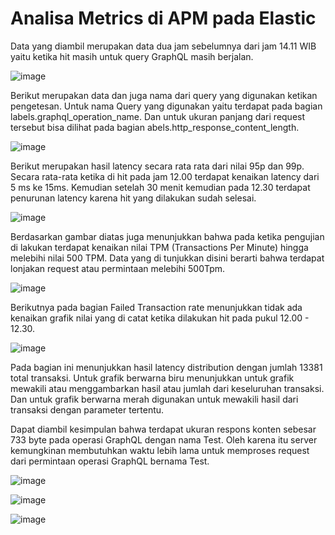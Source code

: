 # Analisa Metrics di APM pada Elastic


Data yang diambil merupakan data dua jam sebelumnya dari jam 14.11 WIB yaitu ketika hit masih untuk query GraphQL masih berjalan.

![image](https://github.com/user-attachments/assets/349c0974-a0a3-440c-9c5d-627dece4b46a)

Berikut merupakan data dan juga nama dari query yang digunakan ketikan pengetesan. Untuk nama Query yang digunakan yaitu terdapat pada bagian labels.graphql_operation_name. Dan untuk ukuran panjang dari request tersebut bisa dilihat pada bagian abels.http_response_content_length.


![image](https://github.com/user-attachments/assets/0d6c1081-789e-49ee-8957-c6959e393ce0)

Berikut merupakan hasil latency secara rata rata dari nilai 95p dan 99p. Secara rata-rata ketika di hit pada jam 12.00 terdapat kenaikan latency dari 5 ms ke 15ms. Kemudian setelah 30 menit kemudian pada 12.30 terdapat penurunan latency karena hit yang dilakukan sudah selesai.

![image](https://github.com/user-attachments/assets/079e482a-1c49-4cfc-ba38-db8884c81eea)

Berdasarkan gambar diatas juga menunjukkan bahwa pada ketika pengujian di lakukan terdapat kenaikan nilai TPM (Transactions Per Minute) hingga melebihi nilai 500 TPM. Data yang di tunjukkan disini berarti bahwa terdapat lonjakan request atau permintaan melebihi 500Tpm.

![image](https://github.com/user-attachments/assets/f7ae1b86-660d-427d-a395-d3e00f87a3b5)

Berikutnya pada bagian Failed Transaction rate menunjukkan tidak ada kenaikan grafik nilai yang di catat ketika dilakukan hit pada pukul 12.00 - 12.30.


![image](https://github.com/user-attachments/assets/03447bb5-0ba0-4662-864e-6ac9a978c377)


Pada bagian ini menunjukkan hasil latency distribution dengan jumlah 13381 total transaksi. Untuk grafik berwarna biru menunjukkan untuk grafik mewakili atau menggambarkan hasil atau jumlah dari keseluruhan transaksi. Dan untuk grafik berwarna merah digunakan untuk mewakili hasil dari transaksi dengan parameter tertentu.

Dapat diambil kesimpulan bahwa terdapat ukuran respons konten sebesar 733 byte pada operasi GraphQL dengan nama Test. Oleh karena itu server kemungkinan membutuhkan waktu lebih lama untuk memproses request dari permintaan operasi GraphQL bernama Test.


![image](https://github.com/user-attachments/assets/68c4df2f-d9f4-42e5-8fea-014af3431736)


![image](https://github.com/user-attachments/assets/04ae1948-57dc-4139-adf2-de2612c3cc2a)

![image](https://github.com/user-attachments/assets/830a192a-2c31-47af-9a19-256155fa211c)



